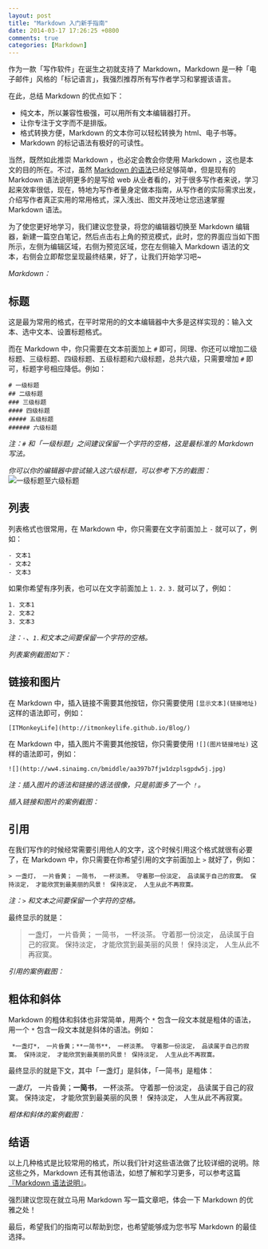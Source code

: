 ```yaml
---
layout: post
title: "Markdown 入门新手指南"
date: 2014-03-17 17:26:25 +0800
comments: true
categories: [Markdown]
---
```

 <div class="show-content">
          <p>作为一款「写作软件」在诞生之初就支持了 Markdown，Markdown 是一种「电子邮件」风格的「标记语言」，我强烈推荐所有写作者学习和掌握该语言。</p>
<p>在此，总结 Markdown 的优点如下：</p>
<ul>
<li>纯文本，所以兼容性极强，可以用所有文本编辑器打开。</li>
<li>让你专注于文字而不是排版。</li>
<li>格式转换方便，Markdown 的文本你可以轻松转换为 html、电子书等。</li>
<li>Markdown 的标记语法有极好的可读性。</li>
</ul>
<p>当然，既然如此推崇 Markdown ，也必定会教会你使用 Markdown ，这也是本文的目的所在。不过，虽然 <a href="http://wowubuntu.com/markdown/">Markdown 的语法</a>已经足够简单，但是现有的 Markdown 语法说明更多的是写给 web 从业者看的，对于很多写作者来说，学习起来效率很低，现在，特地为写作者量身定做本指南，从写作者的实际需求出发，介绍写作者真正实用的常用格式，深入浅出、图文并茂地让您迅速掌握 Markdown 语法。</p>
<p>为了使您更好地学习，我们建议您登录，将您的编辑器切换至 Markdown 编辑器，新建一篇空白笔记，然后点击右上角的预览模式，此时，您的界面应当如下图所示，左侧为编辑区域，右侧为预览区域，您在左侧输入 Markdown 语法的文本，右侧会立即帮您呈现最终结果，好了，让我们开始学习吧~</p>
<p><em> Markdown：</em><br><img src="http://ww2.sinaimg.cn/large/687afc7fjw1dzs642j2qoj.jpg" alt=""></p>
<h2>标题</h2>
<p>这是最为常用的格式，在平时常用的的文本编辑器中大多是这样实现的：输入文本、选中文本、设置标题格式。</p>
<p>而在 Markdown 中，你只需要在文本前面加上 <code>#</code> 即可，同理、你还可以增加二级标题、三级标题、四级标题、五级标题和六级标题，总共六级，只需要增加  <code>#</code> 即可，标题字号相应降低。例如：</p>
<pre><code># 一级标题
## 二级标题
### 三级标题
#### 四级标题
##### 五级标题
###### 六级标题</code></pre>
<p><em>注：<code>#</code> 和「一级标题」之间建议保留一个字符的空格，这是最标准的 Markdown 写法。</em></p>
<p><em>你可以你的编辑器中尝试输入这六级标题，可以参考下方的截图：</em><br><img src="http://ww4.sinaimg.cn/large/687afc7fjw1dzs5crii94j.jpg" alt="一级标题至六级标题">  </p>
<h2>列表</h2>
<!-- more -->
<p>列表格式也很常用，在 Markdown 中，你只需要在文字前面加上 <code>-</code> 就可以了，例如：</p>
<pre><code>- 文本1
- 文本2
- 文本3</code></pre>
<p>如果你希望有序列表，也可以在文字前面加上 <code>1.</code> <code>2.</code> <code>3.</code> 就可以了，例如：</p>
<pre><code>1. 文本1
2. 文本2
3. 文本3</code></pre>
<p><em>注：<code>-</code>、<code>1.</code>和文本之间要保留一个字符的空格。</em></p>
<p><em>列表案例截图如下：</em><br><img src="http://ww1.sinaimg.cn/large/687afc7fjw1dzs56gavuzj.jpg" alt=""></p>
<p><h2 id="picture"> 链接和图片</h2>

</p>
<p>在 Markdown 中，插入链接不需要其他按钮，你只需要使用 <code>[显示文本](链接地址)</code> 这样的语法即可，例如：</p>
<pre><code>[ITMonkeyLife](http://itmonkeylife.github.io/Blog/)</code></pre>
<p>在 Markdown 中，插入图片不需要其他按钮，你只需要使用 <code>![](图片链接地址)</code> 这样的语法即可，例如：</p>
<pre><code>![](http://ww4.sinaimg.cn/bmiddle/aa397b7fjw1dzplsgpdw5j.jpg)</code></pre>
<p><em>注：插入图片的语法和链接的语法很像，只是前面多了一个 <code>！</code>。</em></p>
<p><em>插入链接和图片的案例截图：</em><br><img src="http://ww3.sinaimg.cn/large/687afc7fjw1dzs5i4iw3uj.jpg" alt=""></p>
<h2>引用</h2>
<p>在我们写作的时候经常需要引用他人的文字，这个时候引用这个格式就很有必要了，在 Markdown 中，你只需要在你希望引用的文字前面加上 <code>&gt;</code> 就好了，例如：</p>
<pre><code>&gt; 一盏灯， 一片昏黄； 一简书， 一杯淡茶。 守着那一份淡定， 品读属于自己的寂寞。 保持淡定， 才能欣赏到最美丽的风景！ 保持淡定， 人生从此不再寂寞。</code></pre>
<p><em>注：<code>&gt;</code> 和文本之间要保留一个字符的空格。</em></p>
<p>最终显示的就是：</p>
<blockquote>
<p>一盏灯， 一片昏黄； 一简书， 一杯淡茶。 守着那一份淡定， 品读属于自己的寂寞。 保持淡定， 才能欣赏到最美丽的风景！ 保持淡定， 人生从此不再寂寞。</p>
</blockquote>
<p><em>引用的案例截图：</em><br><img src="http://ww3.sinaimg.cn/large/687afc7fjw1dzs5oehlj5j.jpg" alt=""></p>
<h2>粗体和斜体</h2>
<p>Markdown 的粗体和斜体也非常简单，用两个 <code>*</code> 包含一段文本就是粗体的语法，用一个 <code>*</code> 包含一段文本就是斜体的语法。例如：</p>
<pre><code> *一盏灯*， 一片昏黄；**一简书**， 一杯淡茶。 守着那一份淡定， 品读属于自己的寂寞。 保持淡定， 才能欣赏到最美丽的风景！ 保持淡定， 人生从此不再寂寞。</code></pre>
<p>最终显示的就是下文，其中「一盏灯」是斜体，「一简书」是粗体：</p>
<p> <em>一盏灯</em>， 一片昏黄；<strong>一简书</strong>， 一杯淡茶。 守着那一份淡定， 品读属于自己的寂寞。 保持淡定， 才能欣赏到最美丽的风景！ 保持淡定， 人生从此不再寂寞。</p>
<p><em>粗体和斜体的案例截图：</em><br><img src="http://ww4.sinaimg.cn/large/687afc7fjw1dzs5qrr3jcj.jpg" alt=""></p>
<h2>结语</h2>
<p>以上几种格式是比较常用的格式，所以我们针对这些语法做了比较详细的说明。除这些之外，Markdown 还有其他语法，如想了解和学习更多，可以参考这篇<a href="http://wowubuntu.com/markdown/">『Markdown 语法说明』</a>。</p>
<p>强烈建议您现在就立马用 Markdown 写一篇文章吧，体会一下 Markdown 的优雅之处！</p>
<p>最后，希望我们的指南可以帮助到您，也希望能够成为您书写 Markdown 的最佳选择。</p>
